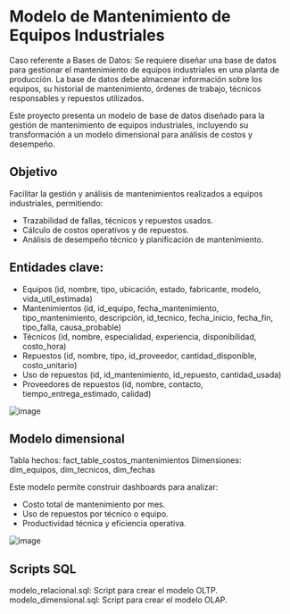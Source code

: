 # Modelo de Mantenimiento de Equipos Industriales

Caso referente a Bases de Datos:
Se requiere diseñar una base de datos para gestionar el mantenimiento de equipos industriales en una planta de producción. La base de datos debe almacenar información sobre los equipos, su historial de mantenimiento, órdenes de trabajo, técnicos responsables y repuestos utilizados.

Este proyecto presenta un modelo de base de datos diseñado para la gestión de mantenimiento de equipos industriales, incluyendo su transformación a un modelo dimensional para análisis de costos y desempeño.

## Objetivo
Facilitar la gestión y análisis de mantenimientos realizados a equipos industriales, permitiendo:
- Trazabilidad de fallas, técnicos y repuestos usados.
- Cálculo de costos operativos y de repuestos.
- Análisis de desempeño técnico y planificación de mantenimiento.

## Entidades clave:
* Equipos (id, nombre, tipo, ubicación, estado, fabricante, modelo, vida_util_estimada)
* Mantenimientos (id, id_equipo, fecha_mantenimiento, tipo_mantenimiento, descripción, id_tecnico, fecha_inicio, fecha_fin, tipo_falla, causa_probable)
* Técnicos (id, nombre, especialidad, experiencia, disponibilidad, costo_hora)
* Repuestos (id, nombre, tipo, id_proveedor, cantidad_disponible, costo_unitario)
* Uso de repuestos (id, id_mantenimiento, id_repuesto, cantidad_usada)
* Proveedores de repuestos (id, nombre, contacto, tiempo_entrega_estimado, calidad)

![image](https://github.com/user-attachments/assets/e7b6e26a-9c07-4e8f-a524-44189c20951a)


## Modelo dimensional
Tabla hechos: fact_table_costos_mantenimientos
Dimensiones: dim_equipos, dim_tecnicos, dim_fechas

Este modelo permite construir dashboards para analizar:
- Costo total de mantenimiento por mes.
- Uso de repuestos por técnico o equipo.
- Productividad técnica y eficiencia operativa.

![image](https://github.com/user-attachments/assets/3bb40e3b-e18e-4502-bfed-5f5efb5878cc)


## Scripts SQL
modelo_relacional.sql: Script para crear el modelo OLTP.
modelo_dimensional.sql: Script para crear el modelo OLAP.



